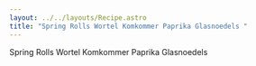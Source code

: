 ```yaml
---
layout: ../../layouts/Recipe.astro
title: "Spring Rolls Wortel Komkommer Paprika Glasnoedels "
---
```

Spring Rolls Wortel Komkommer Paprika Glasnoedels